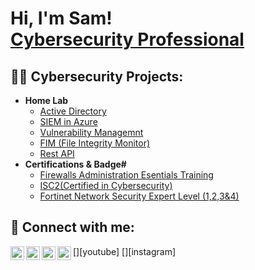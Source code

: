 <h1>Hi, I'm Sam! <br/><a href="https://www.linkedin.com/in/joshmadakor/">Cybersecurity Professional</a></h1>

<h2>👨‍💻 Cybersecurity Projects:</h2>

- <b>Home Lab</b>
  - [Active Directory](https://github.com/samuelkamure/Sentinel-Lab)
  - [SIEM in Azure](https://github.com/samuelkamure/Jwipe.PowerShell)
  - [Vulnerability Managemnt](https://github.com/samuelkamure/AD_PS)
  - [FIM (File Integrity Monitor)](https://github.com/samuelkamure/PowerShell-Integrity-FIM)
  - [Rest API](https://github.com/samuelkamure/Sentinel-Lab)
- <b>Certifications & Badge#</b>
  - [Firewalls Administration Esentials Training](https://www.linkedin.com/learning/firewall-administration-essential-training-2)
  - [ISC2(Certified in Cybersecurity)](https://www.credly.com/users/samuel-kamure)
  - [Fortinet Network Security Expert Level (1,2,3&4)](https://github.com/joshmadakor1/Key-Logger-With-Email)

<h2> 🤳 Connect with me:</h2>

[<img align="left" alt="JoshMadakor | YouTube" width="22px" src="https://cdn.jsdelivr.net/npm/simple-icons@v3/icons/youtube.svg" />][youtube]
[<img align="left" alt="JoshMadakor | Twitter" width="22px" src="https://cdn.jsdelivr.net/npm/simple-icons@v3/icons/twitter.svg" />][twitter]
[<img align="left" alt="JoshMadakor | LinkedIn" width="22px" src="https://cdn.jsdelivr.net/npm/simple-icons@v3/icons/linkedin.svg" />][linkedin]
[<img align="left" alt="JoshMadakor | Instagram" width="22px" src="https://cdn.jsdelivr.net/npm/simple-icons@v3/icons/instagram.svg" />][instagram]

[twitter]: https://twitter.com/danielssam890?t=OTRCU0pZjyjMkRjvJZgtsA&s=09
[linkedin]: https://www.linkedin.com/in/samkamure

<!--
**joshmadakor1/joshmadakor1** is a ✨ _special_ ✨ repository because its `README.md` (this file) appears on your GitHub profile.

Here are some ideas to get you started:

- 🔭 I’m currently working on ...
- 🌱 I’m currently learning ...
- 👯 I’m looking to collaborate on ...
- 🤔 I’m looking for help with ...
- 💬 Ask me about ...
- 📫 How to reach me: ...
- 😄 Pronouns: ...
- ⚡ Fun fact: ...
-->
